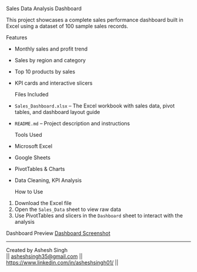  Sales Data Analysis Dashboard

This project showcases a complete sales performance dashboard built in Excel using a dataset of 100 sample sales records.

  Features
- Monthly sales and profit trend
- Sales by region and category
- Top 10 products by sales
- KPI cards and interactive slicers

  Files Included
- `Sales_Dashboard.xlsx` – The Excel workbook with sales data, pivot tables, and dashboard layout guide
- `README.md` – Project description and instructions

  Tools Used
- Microsoft Excel
- Google Sheets
- PivotTables & Charts
- Data Cleaning, KPI Analysis

  How to Use
1. Download the Excel file
2. Open the `Sales_Data` sheet to view raw data
3. Use PivotTables and slicers in the `Dashboard` sheet to interact with the analysis

  Dashboard Preview
  [Dashboard Screenshot](Sales_Dashboard_Ashesh.png)

---

  Created by Ashesh Singh  
  || asheshsingh35@gmail.com || https://www.linkedin.com/in/asheshsingh01/ ||
